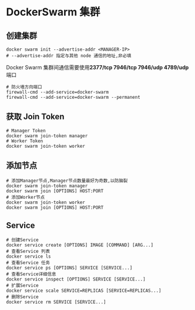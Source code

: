 # DockerSwarm 集群

## 创建集群

```properties
docker swarm init --advertise-addr <MANAGER-IP>
# --advertise-addr 指定与其他 node 通信的地址,非必填
```

Docker Swarm 集群间通信需要使用**2377/tcp 7946/tcp 7946/udp 4789/udp**端口

```properties
# 防火墙方向端口
firewall-cmd --add-service=docker-swarm
firewall-cmd --add-service=docker-swarm --permanent
```

## 获取 Join Token

```properties
# Manager Token
docker swarm join-token manager
# Worker Token
docker swarm join-token worker
```

## 添加节点

```properties
# 添加Manager节点,Manager节点数量最好为奇数,以防脑裂
docker swarm join-token manager
docker swarm join [OPTIONS] HOST:PORT
# 添加Worker节点
docker swarm join-token worker
docker swarm join [OPTIONS] HOST:PORT
```

## Service

```properties
# 创建Service
docker service create [OPTIONS] IMAGE [COMMAND] [ARG...]
# 查看Service 列表
docker service ls
# 查看Service 任务
docker service ps [OPTIONS] SERVICE [SERVICE...]
# 查看Service详细信息
docker service inspect [OPTIONS] SERVICE [SERVICE...]
# 扩展Service
docker service scale SERVICE=REPLICAS [SERVICE=REPLICAS...]
# 删除Service
docker service rm SERVICE [SERVICE...]
```

